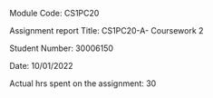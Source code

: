 Module Code: CS1PC20

Assignment report Title: CS1PC20-A- Coursework 2

Student Number: 30006150

Date: 10/01/2022

Actual hrs spent on the assignment: 30
